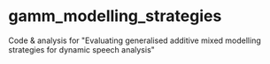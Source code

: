 # gamm_modelling_strategies
Code &amp; analysis for "Evaluating generalised additive mixed modelling strategies for dynamic speech analysis"
